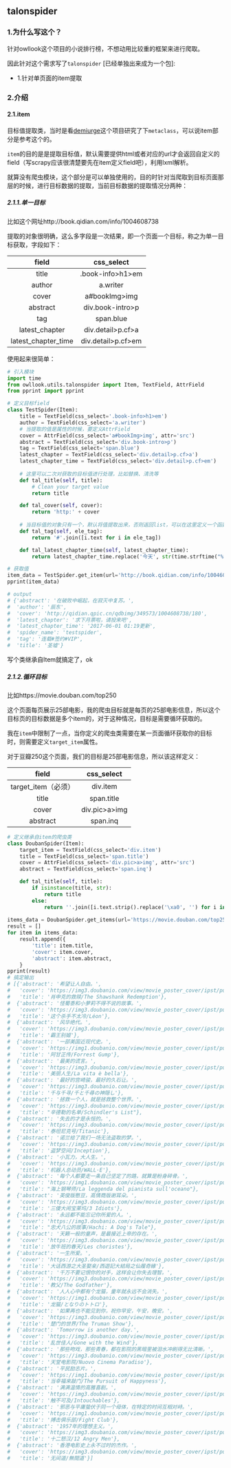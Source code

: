 ## talonspider

### 1.为什么写这个？

针对owllook这个项目的小说排行榜，不想动用比较重的框架来进行爬取。

因此针对这个需求写了`talonspider` [已经单独出来成为一个包]:

- 1.针对单页面的item提取

### 2.介绍

#### 2.1.item

目标值提取类，当时是看[demiurge](https://github.com/matiasb/demiurge)这个项目研究了下`metaclass`，可以说item部分是参考这个的。

`item`的目的是是提取目标值，默认需要提供html或者对应的url才会返回自定义的field（写scrapy应该很清楚要先在item定义field吧），利用lxml解析。

就算没有爬虫模块，这个部分是可以单独使用的，目的时针对当爬取到目标页面那层的时候，进行目标数据的提取，当前目标数据的提取情况分两种：

##### 2.1.1.单一目标

比如这个网址http://book.qidian.com/info/1004608738

提取的对象很明确，这么多字段是一次结果，即一个页面一个目标，称之为单一目标获取，字段如下：

|        field        |     css_select     |
| :-----------------: | :----------------: |
|        title        |  .book-info>h1>em  |
|       author        |      a.writer      |
|        cover        |   a#bookImg>img    |
|      abstract       |  div.book-intro>p  |
|         tag         |     span.blue      |
|   latest_chapter    | div.detail>p.cf>a  |
| latest_chapter_time | div.detail>p.cf>em |

使用起来很简单：

```python
# 引入模块
import time
from owllook.utils.talonspider import Item, TextField, AttrField
from pprint import pprint

# 定义目标field
class TestSpider(Item):
    title = TextField(css_select='.book-info>h1>em')
    author = TextField(css_select='a.writer')
    # 当提取的值是属性的时候，要定义AttrField
    cover = AttrField(css_select='a#bookImg>img', attr='src')
    abstract = TextField(css_select='div.book-intro>p')
    tag = TextField(css_select='span.blue')
    latest_chapter = TextField(css_select='div.detail>p.cf>a')
    latest_chapter_time = TextField(css_select='div.detail>p.cf>em')
	
    # 这里可以二次对获取的目标值进行处理，比如替换、清洗等
    def tal_title(self, title):
        # Clean your target value
        return title

    def tal_cover(self, cover):
        return 'http:' + cover
	
    # 当目标值的对象只有一个，默认将值提取出来，否则返回list，可以在这里定义一个函数进行循环提取
    def tal_tag(self, ele_tag):
        return '#'.join([i.text for i in ele_tag])

    def tal_latest_chapter_time(self, latest_chapter_time):
        return latest_chapter_time.replace('今天', str(time.strftime("%Y-%m-%d ", time.localtime())))

# 获取值
item_data = TestSpider.get_item(url='http://book.qidian.com/info/1004608738')
pprint(item_data)

# output
# {'abstract': '在破败中崛起，在寂灭中复苏。',
#  'author': '辰东',
#  'cover': 'http://qidian.qpic.cn/qdbimg/349573/1004608738/180',
#  'latest_chapter': '求下月票啦，请投来吧',
#  'latest_chapter_time': '2017-06-01 01:19更新',
#  'spider_name': 'testspider',
#  'tag': '连载#签约#VIP',
#  'title': '圣墟'}
```

写个类继承自Item就搞定了，ok

##### 2.1.2.循环目标

比如https://movie.douban.com/top250

这个页面每页展示25部电影，我的爬虫目标就是每页的25部电影信息，所以这个目标页的目标数据是多个item的，对于这种情况，目标是需要循环获取的。

我在`item`中限制了一点，当你定义的爬虫类需要在某一页面循环获取你的目标时，则需要定义`target_item`属性。

对于豆瓣250这个页面，我们的目标是25部电影信息，所以该这样定义：

|      field      |  css_select   |
| :-------------: | :-----------: |
| target_item（必须） |   div.item    |
|      title      |  span.title   |
|      cover      | div.pic>a>img |
|    abstract     |   span.inq    |



```python
# 定义继承自item的爬虫类
class DoubanSpider(Item):
    target_item = TextField(css_select='div.item')
    title = TextField(css_select='span.title')
    cover = AttrField(css_select='div.pic>a>img', attr='src')
    abstract = TextField(css_select='span.inq')

    def tal_title(self, title):
        if isinstance(title, str):
            return title
        else:
            return ''.join([i.text.strip().replace('\xa0', '') for i in title])
        
items_data = DoubanSpider.get_items(url='https://movie.douban.com/top250')
result = []
for item in items_data:
    result.append({
        'title': item.title,
        'cover': item.cover,
        'abstract': item.abstract,
    }
pprint(result)
# 搞定输出
# [{'abstract': '希望让人自由。',
#   'cover': 'https://img3.doubanio.com/view/movie_poster_cover/ipst/public/p480747492.jpg',
#   'title': '肖申克的救赎/The Shawshank Redemption'},
#  {'abstract': '怪蜀黍和小萝莉不得不说的故事。',
#   'cover': 'https://img3.doubanio.com/view/movie_poster_cover/ipst/public/p511118051.jpg',
#   'title': '这个杀手不太冷/Léon'},
#  {'abstract': '风华绝代。',
#   'cover': 'https://img3.doubanio.com/view/movie_poster_cover/ipst/public/p1910813120.jpg',
#   'title': '霸王别姬'},
#  {'abstract': '一部美国近现代史。',
#   'cover': 'https://img1.doubanio.com/view/movie_poster_cover/ipst/public/p510876377.jpg',
#   'title': '阿甘正传/Forrest Gump'},
#  {'abstract': '最美的谎言。',
#   'cover': 'https://img3.doubanio.com/view/movie_poster_cover/ipst/public/p510861873.jpg',
#   'title': '美丽人生/La vita è bella'},
#  {'abstract': '最好的宫崎骏，最好的久石让。',
#   'cover': 'https://img3.doubanio.com/view/movie_poster_cover/ipst/public/p1910830216.jpg',
#   'title': '千与千寻/千と千尋の神隠し'},
#  {'abstract': '拯救一个人，就是拯救整个世界。',
#   'cover': 'https://img3.doubanio.com/view/movie_poster_cover/ipst/public/p492406163.jpg',
#   'title': "辛德勒的名单/Schindler's List"},
#  {'abstract': '失去的才是永恒的。',
#   'cover': 'https://img3.doubanio.com/view/movie_poster_cover/ipst/public/p457760035.jpg',
#   'title': '泰坦尼克号/Titanic'},
#  {'abstract': '诺兰给了我们一场无法盗取的梦。',
#   'cover': 'https://img3.doubanio.com/view/movie_poster_cover/ipst/public/p513344864.jpg',
#   'title': '盗梦空间/Inception'},
#  {'abstract': '小瓦力，大人生。',
#   'cover': 'https://img3.doubanio.com/view/movie_poster_cover/ipst/public/p449665982.jpg',
#   'title': '机器人总动员/WALL·E'},
#  {'abstract': '每个人都要走一条自己坚定了的路，就算是粉身碎骨。',
#   'cover': 'https://img1.doubanio.com/view/movie_poster_cover/ipst/public/p511146957.jpg',
#   'title': "海上钢琴师/La leggenda del pianista sull'oceano"},
#  {'abstract': '英俊版憨豆，高情商版谢耳朵。',
#   'cover': 'https://img3.doubanio.com/view/movie_poster_cover/ipst/public/p579729551.jpg',
#   'title': '三傻大闹宝莱坞/3 Idiots'},
#  {'abstract': '永远都不能忘记你所爱的人。',
#   'cover': 'https://img3.doubanio.com/view/movie_poster_cover/ipst/public/p524964016.jpg',
#   'title': "忠犬八公的故事/Hachi: A Dog's Tale"},
#  {'abstract': '天籁一般的童声，是最接近上帝的存在。',
#   'cover': 'https://img3.doubanio.com/view/movie_poster_cover/ipst/public/p1910824951.jpg',
#   'title': '放牛班的春天/Les choristes'},
#  {'abstract': '一生所爱。',
#   'cover': 'https://img3.doubanio.com/view/movie_poster_cover/ipst/public/p2455050536.jpg',
#   'title': '大话西游之大圣娶亲/西遊記大結局之仙履奇緣'},
#  {'abstract': '千万不要记恨你的对手，这样会让你失去理智。',
#   'cover': 'https://img3.doubanio.com/view/movie_poster_cover/ipst/public/p1853232210.jpg',
#   'title': '教父/The Godfather'},
#  {'abstract': '人人心中都有个龙猫，童年就永远不会消失。',
#   'cover': 'https://img1.doubanio.com/view/movie_poster_cover/ipst/public/p1910829638.jpg',
#   'title': '龙猫/となりのトトロ'},
#  {'abstract': '如果再也不能见到你，祝你早安，午安，晚安。',
#   'cover': 'https://img3.doubanio.com/view/movie_poster_cover/ipst/public/p479682972.jpg',
#   'title': '楚门的世界/The Truman Show'},
#  {'abstract': 'Tomorrow is another day.',
#   'cover': 'https://img3.doubanio.com/view/movie_poster_cover/ipst/public/p1963126880.jpg',
#   'title': '乱世佳人/Gone with the Wind'},
#  {'abstract': '那些吻戏，那些青春，都在影院的黑暗里被泪水冲刷得无比清晰。',
#   'cover': 'https://img3.doubanio.com/view/movie_poster_cover/ipst/public/p1910901025.jpg',
#   'title': '天堂电影院/Nuovo Cinema Paradiso'},
#  {'abstract': '平民励志片。',
#   'cover': 'https://img1.doubanio.com/view/movie_poster_cover/ipst/public/p1312700628.jpg',
#   'title': '当幸福来敲门/The Pursuit of Happyness'},
#  {'abstract': '满满温情的高雅喜剧。',
#   'cover': 'https://img3.doubanio.com/view/movie_poster_cover/ipst/public/p1454261925.jpg',
#   'title': '触不可及/Intouchables'},
#  {'abstract': '邪恶与平庸蛰伏于同一个母体，在特定的时间互相对峙。',
#   'cover': 'https://img1.doubanio.com/view/movie_poster_cover/ipst/public/p1910926158.jpg',
#   'title': '搏击俱乐部/Fight Club'},
#  {'abstract': '1957年的理想主义。',
#   'cover': 'https://img3.doubanio.com/view/movie_poster_cover/ipst/public/p2173577632.jpg',
#   'title': '十二怒汉/12 Angry Men'},
#  {'abstract': '香港电影史上永不过时的杰作。',
#   'cover': 'https://img3.doubanio.com/view/movie_poster_cover/ipst/public/p2233971046.jpg',
#   'title': '无间道/無間道'}]
```

